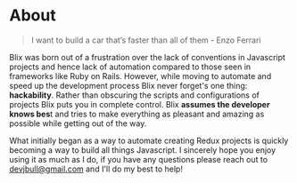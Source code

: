 # About

> I want to build a car that’s faster than all of them - Enzo Ferrari

Blix was born out of a frustration over the lack of conventions in Javascript projects and hence lack of automation compared to those seen in frameworks like Ruby on Rails.
However, while moving to automate and speed up the development process Blix never forget's one thing: **hackability**. 
Rather than obscuring the scripts and configurations of projects Blix puts you in complete control. 
Blix **assumes the developer knows bes**t and tries to make everything as pleasant and amazing as possible while getting out of the way.

What initially began as a way to automate creating Redux projects is quickly becoming a way to build all things Javascript. I sincerely hope you enjoy using it as much as I do, if you have any questions please reach out to devjbull@gmail.com and I'll do my best to help!